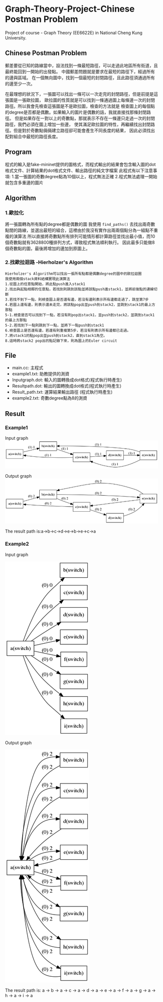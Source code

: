 # Graph-Theory-Project-Chinese Postman Problem
Project of course - Graph Theory (EE6622E) in National Cheng Kung University.

## Chinese Postman Problem
郵差要從已知的路線當中，設法找到一條最短路徑，可以走過此地區所有街道，且最終能回到一開始的出發點。
中國郵差問題就是要求在最短的路徑下，經過所有的邊與區域。
在一個無向圖中，找到一個最短的封閉路徑，且此路徑須通過所有的邊至少一次。

在最理想的狀況下，一張圖可以找出一條可以一次走完的封閉路徑，但是前提是這張圖是一張歐拉圖，
歐拉圖的性質就是可以找到一條通過圖上每條邊一次的封閉路徑。所以我會先檢查這張圖是不是歐拉圖，檢查的方法就是
檢查圖上的每個點的degree是否都是偶數。如果輸入的圖片是偶數的話，我就直接找那條封閉路徑。
但是如果存在一對以上的奇數點，那就表示不存在一條邊只走過一次的封閉路徑，我們必須在圖上增加一些邊，
使其滿足歐拉圖的特性，再繼續找出封閉路徑。但是對於奇數點倆倆建立路徑卻可能會產生不同長度的結果，
因此必須找出配對組合中最短的路徑長度。


## Program
程式的輸入是fake-mininet提供的圖格式，而程式輸出的結果會包含輸入圖的dot格式文件、計算結果的dot格式文件、輸出路徑的純文字檔案
此程式有以下注意事項:
1.當一張圖的奇數degree點為10個以上，程式無法正確
2.程式無法處理一開始就包含多重邊的圖片
	

## Algorithm

### 1.歐拉化
將一張圖轉為所有點的degree都是偶數的圖
我使用 `find_paths()` 去找出兩奇數點間的路線，並選出最短的組合，這裡由於我沒有實作出兩兩個點分為一組點不重複的演算法
所以直接將奇數點所有排列可能情形都計算路徑並找出最小值，而10個奇數點就有3628800種排列方式，導致程式無法順利執行。
因此最多只能做8個奇數點的圖，最後將增加的邊加到原圖上。

### 2.找歐拉迴路 -Hierholzer's Algorithm
	Hierholzer's Algorithm可以找出一張所有點都是偶數degree的圖中的歐拉迴圈
	我使用兩個stack資料結構實現此演算法
	1.從圖上的任意點開始，將此點push進入stack1
	2.找出與起點相鄰的任意點，若找到則跳到該點並將該點push進stack1，並將前後點的連線切斷
	3.若找不到下一點，則檢查圖上是否還有邊，若沒有邊則表示所有邊都走過了，跳至第7步
	4.若圖上還有邊，則表示還未走完，將該點pop出並push到stack2，並跳到stack1的最上方那點
	5-1.檢查是否可以找到下一點，若沒有則pop出stack1，並push到stack2，並跳到stack1的最上方那點
	5-2.若找到下一點則跳到下一點，並將下一點push到stack1
	6.檢查圖上是否還有邊，若還有則重複第5步，若沒有則表示所有邊都已走過。
	7.將stack1的點pop出並push到stack2，直到stack1為空。
	8.這時將stack2 pop出的點記錄下來，則為圖上的Euler circuit


## File
* main.cc: 主程式
* example1.txt: 助教提供的測資
* Inputgraph.dot: 輸入的圖轉換成dot格式(程式執行時產生)
* Resultpath.dot: 輸出的圖轉換成dot格式(程式執行時產生)
* Result_path.txt: 運算結果輸出路徑	(程式執行時產生)
* example2.txt: 奇數degree點為8的測資

## Result

### Example1
Input graph
![](/Example1.png)

Output graph
![](/Example1_Result.png)

The result path is:a->b->c->d->e->b->e->c->a

### Example2
Input graph

![](/Example2.png)

Output graph

![](/Example2_Result.png)

The result path is: a -> b -> a -> c -> a -> d -> a -> e -> a -> f -> a -> g -> a -> h -> a -> i -> a

